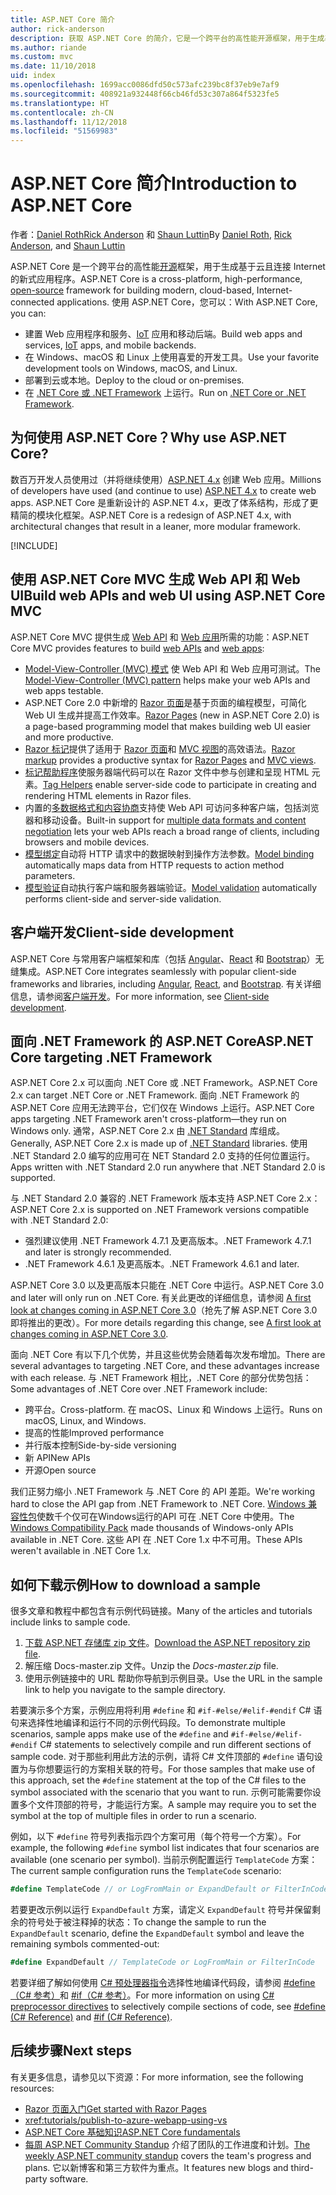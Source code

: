 ```yaml
---
title: ASP.NET Core 简介
author: rick-anderson
description: 获取 ASP.NET Core 的简介，它是一个跨平台的高性能开源框架，用于生成基于云且连接 Internet 的新式应用程序。
ms.author: riande
ms.custom: mvc
ms.date: 11/10/2018
uid: index
ms.openlocfilehash: 1699acc0086dfd50c573afc239bc8f37eb9e7af9
ms.sourcegitcommit: 408921a932448f66cb46fd53c307a864f5323fe5
ms.translationtype: HT
ms.contentlocale: zh-CN
ms.lasthandoff: 11/12/2018
ms.locfileid: "51569983"
---
```

# <a name="introduction-to-aspnet-core"></a><span data-ttu-id="121ab-103">ASP.NET Core 简介</span><span class="sxs-lookup"><span data-stu-id="121ab-103">Introduction to ASP.NET Core</span></span>

<span data-ttu-id="121ab-104">作者：[Daniel Roth](https://github.com/danroth27)[Rick Anderson](https://twitter.com/RickAndMSFT) 和 [Shaun Luttin](https://twitter.com/dicshaunary)</span><span class="sxs-lookup"><span data-stu-id="121ab-104">By [Daniel Roth](https://github.com/danroth27), [Rick Anderson](https://twitter.com/RickAndMSFT), and [Shaun Luttin](https://twitter.com/dicshaunary)</span></span>

<span data-ttu-id="121ab-105">ASP.NET Core 是一个跨平台的高性能[开源](https://github.com/aspnet/home)框架，用于生成基于云且连接 Internet 的新式应用程序。</span><span class="sxs-lookup"><span data-stu-id="121ab-105">ASP.NET Core is a cross-platform, high-performance, [open-source](https://github.com/aspnet/home) framework for building modern, cloud-based, Internet-connected applications.</span></span> <span data-ttu-id="121ab-106">使用 ASP.NET Core，您可以：</span><span class="sxs-lookup"><span data-stu-id="121ab-106">With ASP.NET Core, you can:</span></span>

* <span data-ttu-id="121ab-107">建置 Web 应用程序和服务、[IoT](https://www.microsoft.com/internet-of-things/) 应用和移动后端。</span><span class="sxs-lookup"><span data-stu-id="121ab-107">Build web apps and services, [IoT](https://www.microsoft.com/internet-of-things/) apps, and mobile backends.</span></span>
* <span data-ttu-id="121ab-108">在 Windows、macOS 和 Linux 上使用喜爱的开发工具。</span><span class="sxs-lookup"><span data-stu-id="121ab-108">Use your favorite development tools on Windows, macOS, and Linux.</span></span>
* <span data-ttu-id="121ab-109">部署到云或本地。</span><span class="sxs-lookup"><span data-stu-id="121ab-109">Deploy to the cloud or on-premises.</span></span>
* <span data-ttu-id="121ab-110">在 [.NET Core 或 .NET Framework](/dotnet/articles/standard/choosing-core-framework-server) 上运行。</span><span class="sxs-lookup"><span data-stu-id="121ab-110">Run on [.NET Core or .NET Framework](/dotnet/articles/standard/choosing-core-framework-server).</span></span>

## <a name="why-use-aspnet-core"></a><span data-ttu-id="121ab-111">为何使用 ASP.NET Core？</span><span class="sxs-lookup"><span data-stu-id="121ab-111">Why use ASP.NET Core?</span></span>

<span data-ttu-id="121ab-112">数百万开发人员使用过（并将继续使用）[ASP.NET 4.x](/aspnet/overview) 创建 Web 应用。</span><span class="sxs-lookup"><span data-stu-id="121ab-112">Millions of developers have used (and continue to use) [ASP.NET 4.x](/aspnet/overview) to create web apps.</span></span> <span data-ttu-id="121ab-113">ASP.NET Core 是重新设计的 ASP.NET 4.x，更改了体系结构，形成了更精简的模块化框架。</span><span class="sxs-lookup"><span data-stu-id="121ab-113">ASP.NET Core is a redesign of ASP.NET 4.x, with architectural changes that result in a leaner, more modular framework.</span></span>

[!INCLUDE[](~/includes/benefits.md)]

## <a name="build-web-apis-and-web-ui-using-aspnet-core-mvc"></a><span data-ttu-id="121ab-114">使用 ASP.NET Core MVC 生成 Web API 和 Web UI</span><span class="sxs-lookup"><span data-stu-id="121ab-114">Build web APIs and web UI using ASP.NET Core MVC</span></span>

<span data-ttu-id="121ab-115">ASP.NET Core MVC 提供生成 [Web API](xref:tutorials/first-web-api) 和 [Web 应用](xref:tutorials/razor-pages/index)所需的功能：</span><span class="sxs-lookup"><span data-stu-id="121ab-115">ASP.NET Core MVC provides features to build [web APIs](xref:tutorials/first-web-api) and [web apps](xref:tutorials/razor-pages/index):</span></span>

* <span data-ttu-id="121ab-116">[Model-View-Controller (MVC) 模式](xref:mvc/overview) 使 Web API 和 Web 应用可测试。</span><span class="sxs-lookup"><span data-stu-id="121ab-116">The [Model-View-Controller (MVC) pattern](xref:mvc/overview) helps make your web APIs and web apps testable.</span></span>
* <span data-ttu-id="121ab-117">ASP.NET Core 2.0 中新增的 [Razor 页面](xref:razor-pages/index)是基于页面的编程模型，可简化 Web UI 生成并提高工作效率。</span><span class="sxs-lookup"><span data-stu-id="121ab-117">[Razor Pages](xref:razor-pages/index) (new in ASP.NET Core 2.0) is a page-based programming model that makes building web UI easier and more productive.</span></span>
* <span data-ttu-id="121ab-118">[Razor 标记](xref:mvc/views/razor)提供了适用于 [Razor 页面](xref:razor-pages/index)和 [MVC 视图](xref:mvc/views/overview)的高效语法。</span><span class="sxs-lookup"><span data-stu-id="121ab-118">[Razor markup](xref:mvc/views/razor) provides a productive syntax for [Razor Pages](xref:razor-pages/index) and [MVC views](xref:mvc/views/overview).</span></span>
* <span data-ttu-id="121ab-119">[标记帮助程序](xref:mvc/views/tag-helpers/intro)使服务器端代码可以在 Razor 文件中参与创建和呈现 HTML 元素。</span><span class="sxs-lookup"><span data-stu-id="121ab-119">[Tag Helpers](xref:mvc/views/tag-helpers/intro) enable server-side code to participate in creating and rendering HTML elements in Razor files.</span></span>
* <span data-ttu-id="121ab-120">内置的[多数据格式和内容协商](xref:web-api/advanced/formatting)支持使 Web API 可访问多种客户端，包括浏览器和移动设备。</span><span class="sxs-lookup"><span data-stu-id="121ab-120">Built-in support for [multiple data formats and content negotiation](xref:web-api/advanced/formatting) lets your web APIs reach a broad range of clients, including browsers and mobile devices.</span></span>
* <span data-ttu-id="121ab-121">[模型绑定](xref:mvc/models/model-binding)自动将 HTTP 请求中的数据映射到操作方法参数。</span><span class="sxs-lookup"><span data-stu-id="121ab-121">[Model binding](xref:mvc/models/model-binding) automatically maps data from HTTP requests to action method parameters.</span></span>
* <span data-ttu-id="121ab-122">[模型验证](xref:mvc/models/validation)自动执行客户端和服务器端验证。</span><span class="sxs-lookup"><span data-stu-id="121ab-122">[Model validation](xref:mvc/models/validation) automatically performs client-side and server-side validation.</span></span>

## <a name="client-side-development"></a><span data-ttu-id="121ab-123">客户端开发</span><span class="sxs-lookup"><span data-stu-id="121ab-123">Client-side development</span></span>

<span data-ttu-id="121ab-124">ASP.NET Core 与常用客户端框架和库（包括 [Angular](xref:spa/angular)、[React](xref:spa/react) 和 [Bootstrap](https://getbootstrap.com/)）无缝集成。</span><span class="sxs-lookup"><span data-stu-id="121ab-124">ASP.NET Core integrates seamlessly with popular client-side frameworks and libraries, including [Angular](xref:spa/angular), [React](xref:spa/react), and [Bootstrap](https://getbootstrap.com/).</span></span> <span data-ttu-id="121ab-125">有关详细信息，请参阅[客户端开发](xref:client-side/index)。</span><span class="sxs-lookup"><span data-stu-id="121ab-125">For more information, see [Client-side development](xref:client-side/index).</span></span>

<a name="target-framework"></a>

## <a name="aspnet-core-targeting-net-framework"></a><span data-ttu-id="121ab-126">面向 .NET Framework 的 ASP.NET Core</span><span class="sxs-lookup"><span data-stu-id="121ab-126">ASP.NET Core targeting .NET Framework</span></span>

<span data-ttu-id="121ab-127">ASP.NET Core 2.x 可以面向 .NET Core 或 .NET Framework。</span><span class="sxs-lookup"><span data-stu-id="121ab-127">ASP.NET Core 2.x can target .NET Core or .NET Framework.</span></span> <span data-ttu-id="121ab-128">面向 .NET Framework 的 ASP.NET Core 应用无法跨平台，它们仅在 Windows 上运行。</span><span class="sxs-lookup"><span data-stu-id="121ab-128">ASP.NET Core apps targeting .NET Framework aren't cross-platform&mdash;they run on Windows only.</span></span> <span data-ttu-id="121ab-129">通常，ASP.NET Core 2.x 由 [.NET Standard](/dotnet/standard/net-standard) 库组成。</span><span class="sxs-lookup"><span data-stu-id="121ab-129">Generally, ASP.NET Core 2.x is made up of [.NET Standard](/dotnet/standard/net-standard) libraries.</span></span> <span data-ttu-id="121ab-130">使用 .NET Standard 2.0 编写的应用可在 NET Standard 2.0 支持的任何位置运行。</span><span class="sxs-lookup"><span data-stu-id="121ab-130">Apps written with .NET Standard 2.0 run anywhere that .NET Standard 2.0 is supported.</span></span>

<span data-ttu-id="121ab-131">与 .NET Standard 2.0 兼容的 .NET Framework 版本支持 ASP.NET Core 2.x：</span><span class="sxs-lookup"><span data-stu-id="121ab-131">ASP.NET Core 2.x is supported on .NET Framework versions compatible with .NET Standard 2.0:</span></span>

* <span data-ttu-id="121ab-132">强烈建议使用 .NET Framework 4.7.1 及更高版本。</span><span class="sxs-lookup"><span data-stu-id="121ab-132">.NET Framework 4.7.1 and later is strongly recommended.</span></span>
* <span data-ttu-id="121ab-133">.NET Framework 4.6.1 及更高版本。</span><span class="sxs-lookup"><span data-stu-id="121ab-133">.NET Framework 4.6.1 and later.</span></span>

<span data-ttu-id="121ab-134">ASP.NET Core 3.0 以及更高版本只能在 .NET Core 中运行。</span><span class="sxs-lookup"><span data-stu-id="121ab-134">ASP.NET Core 3.0 and later will only run on .NET Core.</span></span> <span data-ttu-id="121ab-135">有关此更改的详细信息，请参阅 [A first look at changes coming in ASP.NET Core 3.0](https://blogs.msdn.microsoft.com/webdev/2018/10/29/a-first-look-at-changes-coming-in-asp-net-core-3-0/)（抢先了解 ASP.NET Core 3.0 即将推出的更改）。</span><span class="sxs-lookup"><span data-stu-id="121ab-135">For more details regarding this change, see [A first look at changes coming in ASP.NET Core 3.0](https://blogs.msdn.microsoft.com/webdev/2018/10/29/a-first-look-at-changes-coming-in-asp-net-core-3-0/).</span></span>

<span data-ttu-id="121ab-136">面向 .NET Core 有以下几个优势，并且这些优势会随着每次发布增加。</span><span class="sxs-lookup"><span data-stu-id="121ab-136">There are several advantages to targeting .NET Core, and these advantages increase with each release.</span></span> <span data-ttu-id="121ab-137">与 .NET Framework 相比，.NET Core 的部分优势包括：</span><span class="sxs-lookup"><span data-stu-id="121ab-137">Some advantages of .NET Core over .NET Framework include:</span></span>

* <span data-ttu-id="121ab-138">跨平台。</span><span class="sxs-lookup"><span data-stu-id="121ab-138">Cross-platform.</span></span> <span data-ttu-id="121ab-139">在 macOS、Linux 和 Windows 上运行。</span><span class="sxs-lookup"><span data-stu-id="121ab-139">Runs on macOS, Linux, and Windows.</span></span>
* <span data-ttu-id="121ab-140">提高的性能</span><span class="sxs-lookup"><span data-stu-id="121ab-140">Improved performance</span></span>
* <span data-ttu-id="121ab-141">并行版本控制</span><span class="sxs-lookup"><span data-stu-id="121ab-141">Side-by-side versioning</span></span>
* <span data-ttu-id="121ab-142">新 API</span><span class="sxs-lookup"><span data-stu-id="121ab-142">New APIs</span></span>
* <span data-ttu-id="121ab-143">开源</span><span class="sxs-lookup"><span data-stu-id="121ab-143">Open source</span></span>

<span data-ttu-id="121ab-144">我们正努力缩小 .NET Framework 与 .NET Core 的 API 差距。</span><span class="sxs-lookup"><span data-stu-id="121ab-144">We're working hard to close the API gap from .NET Framework to .NET Core.</span></span> <span data-ttu-id="121ab-145">[Windows 兼容性包](/dotnet/core/porting/windows-compat-pack)使数千个仅可在Windows运行的API 可在 .NET Core 中使用。</span><span class="sxs-lookup"><span data-stu-id="121ab-145">The [Windows Compatibility Pack](/dotnet/core/porting/windows-compat-pack) made thousands of Windows-only APIs available in .NET Core.</span></span> <span data-ttu-id="121ab-146">这些 API 在 .NET Core 1.x 中不可用。</span><span class="sxs-lookup"><span data-stu-id="121ab-146">These APIs weren't available in .NET Core 1.x.</span></span>

## <a name="how-to-download-a-sample"></a><span data-ttu-id="121ab-147">如何下载示例</span><span class="sxs-lookup"><span data-stu-id="121ab-147">How to download a sample</span></span>

<span data-ttu-id="121ab-148">很多文章和教程中都包含有示例代码链接。</span><span class="sxs-lookup"><span data-stu-id="121ab-148">Many of the articles and tutorials include links to sample code.</span></span>

1. <span data-ttu-id="121ab-149">[下载 ASP.NET 存储库 zip 文件](https://codeload.github.com/aspnet/Docs/zip/master)。</span><span class="sxs-lookup"><span data-stu-id="121ab-149">[Download the ASP.NET repository zip file](https://codeload.github.com/aspnet/Docs/zip/master).</span></span>
1. <span data-ttu-id="121ab-150">解压缩 Docs-master.zip 文件。</span><span class="sxs-lookup"><span data-stu-id="121ab-150">Unzip the *Docs-master.zip* file.</span></span>
1. <span data-ttu-id="121ab-151">使用示例链接中的 URL 帮助你导航到示例目录。</span><span class="sxs-lookup"><span data-stu-id="121ab-151">Use the URL in the sample link to help you navigate to the sample directory.</span></span>

<span data-ttu-id="121ab-152">若要演示多个方案，示例应用将利用 `#define` 和 `#if-#else/#elif-#endif` C# 语句来选择性地编译和运行不同的示例代码段。</span><span class="sxs-lookup"><span data-stu-id="121ab-152">To demonstrate multiple scenarios, sample apps make use of the `#define` and `#if-#else/#elif-#endif` C# statements to selectively compile and run different sections of sample code.</span></span> <span data-ttu-id="121ab-153">对于那些利用此方法的示例，请将 C# 文件顶部的 `#define` 语句设置为与你想要运行的方案相关联的符号。</span><span class="sxs-lookup"><span data-stu-id="121ab-153">For those samples that make use of this approach, set the `#define` statement at the top of the C# files to the symbol associated with the scenario that you want to run.</span></span> <span data-ttu-id="121ab-154">示例可能需要你设置多个文件顶部的符号，才能运行方案。</span><span class="sxs-lookup"><span data-stu-id="121ab-154">A sample may require you to set the symbol at the top of multiple files in order to run a scenario.</span></span>

<span data-ttu-id="121ab-155">例如，以下 `#define` 符号列表指示四个方案可用（每个符号一个方案）。</span><span class="sxs-lookup"><span data-stu-id="121ab-155">For example, the following `#define` symbol list indicates that four scenarios are available (one scenario per symbol).</span></span> <span data-ttu-id="121ab-156">当前示例配置运行 `TemplateCode` 方案：</span><span class="sxs-lookup"><span data-stu-id="121ab-156">The current sample configuration runs the `TemplateCode` scenario:</span></span>

```csharp
#define TemplateCode // or LogFromMain or ExpandDefault or FilterInCode
```

<span data-ttu-id="121ab-157">若要更改示例以运行 `ExpandDefault` 方案，请定义 `ExpandDefault` 符号并保留剩余的符号处于被注释掉的状态：</span><span class="sxs-lookup"><span data-stu-id="121ab-157">To change the sample to run the `ExpandDefault` scenario, define the `ExpandDefault` symbol and leave the remaining symbols commented-out:</span></span>

```csharp
#define ExpandDefault // TemplateCode or LogFromMain or FilterInCode
```

<span data-ttu-id="121ab-158">若要详细了解如何使用 [C# 预处理器指令](/dotnet/csharp/language-reference/preprocessor-directives/)选择性地编译代码段，请参阅 [#define（C# 参考）](/dotnet/csharp/language-reference/preprocessor-directives/preprocessor-define)和 [#if（C# 参考）](/dotnet/csharp/language-reference/preprocessor-directives/preprocessor-if)。</span><span class="sxs-lookup"><span data-stu-id="121ab-158">For more information on using [C# preprocessor directives](/dotnet/csharp/language-reference/preprocessor-directives/) to selectively compile sections of code, see [#define (C# Reference)](/dotnet/csharp/language-reference/preprocessor-directives/preprocessor-define) and [#if (C# Reference)](/dotnet/csharp/language-reference/preprocessor-directives/preprocessor-if).</span></span>

## <a name="next-steps"></a><span data-ttu-id="121ab-159">后续步骤</span><span class="sxs-lookup"><span data-stu-id="121ab-159">Next steps</span></span>

<span data-ttu-id="121ab-160">有关更多信息，请参见以下资源：</span><span class="sxs-lookup"><span data-stu-id="121ab-160">For more information, see the following resources:</span></span>

* [<span data-ttu-id="121ab-161">Razor 页面入门</span><span class="sxs-lookup"><span data-stu-id="121ab-161">Get started with Razor Pages</span></span>](xref:tutorials/razor-pages/razor-pages-start)
* <xref:tutorials/publish-to-azure-webapp-using-vs>
* [<span data-ttu-id="121ab-162">ASP.NET Core 基础知识</span><span class="sxs-lookup"><span data-stu-id="121ab-162">ASP.NET Core fundamentals</span></span>](xref:fundamentals/index)
* <span data-ttu-id="121ab-163">[每周 ASP.NET Community Standup](https://live.asp.net/) 介绍了团队的工作进度和计划。</span><span class="sxs-lookup"><span data-stu-id="121ab-163">[The weekly ASP.NET community standup](https://live.asp.net/) covers the team's progress and plans.</span></span> <span data-ttu-id="121ab-164">它以新博客和第三方软件为重点。</span><span class="sxs-lookup"><span data-stu-id="121ab-164">It features new blogs and third-party software.</span></span>
